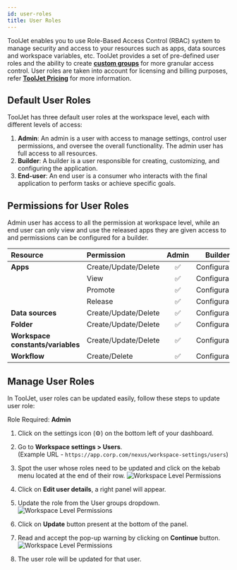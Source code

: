 ```yaml
---
id: user-roles
title: User Roles
---
```


ToolJet enables you to use Role-Based Access Control (RBAC) system to manage security and access to your resources such as apps, data sources and workspace variables, etc. ToolJet provides a set of pre-defined user roles and the ability to create **[custom groups](/docs/user-management/role-based-access/custom-groups)** for more granular access control. User roles are taken into account for licensing and billing purposes, refer **[ToolJet Pricing](https://www.tooljet.com/pricing)** for more information.

## Default User Roles

ToolJet has three default user roles at the workspace level, each with different levels of access:

1. **Admin**: An admin is a user with access to manage settings, control user permissions, and oversee the overall functionality. The admin user has full access to all resources.
2. **Builder**: A builder is a user responsible for creating, customizing, and configuring the application.
3. **End-user**: An end user is a consumer who interacts with the final application to perform tasks or achieve specific goals. 

## Permissions for User Roles

Admin user has access to all the permission at workspace level, while an end user can only view and use the released apps they are given access to and permissions can be configured for a builder.

| Resource  | Permission | Admin | Builder | End User |
|:----------|:-----------|:-----------:|:---:|:---:|
| **Apps**  | Create/Update/Delete     | ✅ | Configurable | ❌ |
|           | View     | ✅ | Configurable | Configurable |
|           | Promote     | ✅ | Configurable | ❌ |
|           | Release     | ✅ | Configurable | ❌ |
| **Data sources**  | Create/Update/Delete  | ✅ | Configurable | ❌ |
| **Folder**        | Create/Update/Delete  | ✅ | Configurable | ❌ |
| **Workspace constants/variables** | Create/Update/Delete | ✅ | Configurable | ❌ |
| **Workflow** | Create/Delete | ✅ | Configurable | ❌ |

## Manage User Roles

In ToolJet, user roles can be updated easily, follow these steps to update user role:

Role Required: **Admin** <br/>

1. Click on the settings icon (⚙️) on the bottom left of your dashboard.

2. Go to **Workspace settings > Users**. <br/> 
    (Example URL - `https://app.corp.com/nexus/workspace-settings/users`)

3. Spot the user whose roles need to be updated and click on the kebab menu located at the end of their row. 
    <img className="screenshot-full" src="/img/user-management/rbac/user-roles/edit-user-menu.png" alt="Workspace Level Permissions" />

4. Click on **Edit user details**, a right panel will appear.

5. Update the role from the User groups dropdown.
    <img className="screenshot-full img-m" src="/img/user-management/rbac/user-roles/update-user-role.png" alt="Workspace Level Permissions" />

6. Click on **Update** button present at the bottom of the panel.

7. Read and accept the pop-up warning by clicking on **Continue** button.
    <img className="screenshot-full img-s" src="/img/user-management/rbac/user-roles/warning.png" alt="Workspace Level Permissions" />

8. The user role will be updated for that user.

